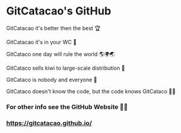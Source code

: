 # GitCatacao's GitHub


GitCatacao it's better then the best 🏆

GitCatacao it's in your WC 🚽

GitCataco one day will rule the world 🌎🌍🌏

GitCataco sells kiwi to large-scale distribution 🥝

GitCataco is nobody and everyone 🤫

GitCataco doesn't know the code, but the code knows GitCataco 👺👿

### For other info see the GitHub Website 👨‍💻
### https://gitcatacao.github.io/
